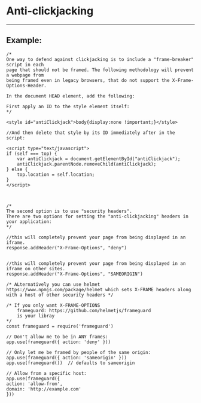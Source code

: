 # Anti-clickjacking
-------

## Example:


    /*
    One way to defend against clickjacking is to include a "frame-breaker" script in each 
    page that should not be framed. The following methodology will prevent a webpage from 
    being framed even in legacy browsers, that do not support the X-Frame-Options-Header.

    In the document HEAD element, add the following:

    First apply an ID to the style element itself:
    */

    <style id="antiClickjack">body{display:none !important;}</style>

    //And then delete that style by its ID immediately after in the script:

    <script type="text/javascript">
    if (self === top) {
        var antiClickjack = document.getElementById("antiClickjack");
        antiClickjack.parentNode.removeChild(antiClickjack);
    } else {
        top.location = self.location;
    }
    </script>



    /*
    The second option is to use "security headers".
    There are two options for setting the "anti-clickjacking" headers in your application:
    */

    //this will completely prevent your page from being displayed in an iframe.
    response.addHeader("X-Frame-Options", "deny")


    //this will completely prevent your page from being displayed in an iframe on other sites.
    response.addHeader("X-Frame-Options", "SAMEORIGIN")

    /* ALternatively you can use helmet https://www.npmjs.com/package/helmet which sets X-FRAME headers along with a host of other security headers */

    /* If you only want X-FRAME-OPTIONS 
        frameguard: https://github.com/helmetjs/frameguard
        is your libray 
    */
    const frameguard = require('frameguard')

    // Don't allow me to be in ANY frames:
    app.use(frameguard({ action: 'deny' }))

    // Only let me be framed by people of the same origin:
    app.use(frameguard({ action: 'sameorigin' }))
    app.use(frameguard())  // defaults to sameorigin

    // Allow from a specific host:
    app.use(frameguard({
    action: 'allow-from',
    domain: 'http://example.com'
    }))
